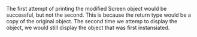 The first attempt of printing the modified Screen object would be successful, but not the second. This is because the return type would be a copy of the original object. The second time we attemp to display the object, we would still display the object that was first instansiated.